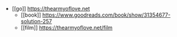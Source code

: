 - [[go]] https://thearmyoflove.net
	- [[book]] https://www.goodreads.com/book/show/31354677-solution-257
	- [[film]] https://thearmyoflove.net/film